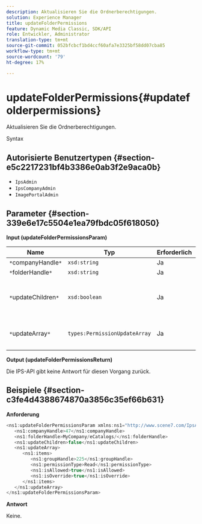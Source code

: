 ```yaml
---
description: Aktualisieren Sie die Ordnerberechtigungen.
solution: Experience Manager
title: updateFolderPermissions
feature: Dynamic Media Classic, SDK/API
role: Entwickler, Administrator
translation-type: tm+mt
source-git-commit: 052bfcbcf1bd4ccf60afa7e3325bf58dd07cba85
workflow-type: tm+mt
source-wordcount: '79'
ht-degree: 17%

---
```



# updateFolderPermissions{#updatefolderpermissions}

Aktualisieren Sie die Ordnerberechtigungen.

Syntax

## Autorisierte Benutzertypen {#section-e5c2217231bf4b3386e0ab3f2e9aca0b}

* `IpsAdmin`
* `IpsCompanyAdmin`
* `ImagePortalAdmin`

## Parameter {#section-339e6e17c5504e1ea79fbdc05f618050}

**Input (updateFolderPermissionsParam)**

| Name | Typ | Erforderlich | Beschreibung |
|---|---|---|---|
| `*`companyHandle`*` | `xsd:string` | Ja | Firma Handle. |
| `*`folderHandle`*` | `xsd:string` | Ja | Ordner-Handle. |
| `*`updateChildren`*` | `xsd:boolean` | Ja | Legt fest, ob untergeordnete Elemente mit für den Ordner der obersten Ebene festgelegten Berechtigungen aktualisiert werden sollen. |
| `*`updateArray`*` | `types:PermissionUpdateArray` | Ja | Das Array der Berechtigungsaktualisierungen, die Sie auf den Ordner anwenden möchten. |

**Output (updateFolderPermissionsReturn)**

Die IPS-API gibt keine Antwort für diesen Vorgang zurück.

## Beispiele {#section-c3fe4d4388674870a3856c35ef66b631}

**Anforderung**

```java
<ns1:updateFolderPermissionsParam xmlns:ns1="http://www.scene7.com/IpsApi/xsd">
   <ns1:companyHandle>47</ns1:companyHandle>
   <ns1:folderHandle>MyCompany/eCatalogs/</ns1:folderHandle>
   <ns1:updateChildren>false</ns1:updateChildren>
   <ns1:updateArray>
      <ns1:items>
         <ns1:groupHandle>225</ns1:groupHandle>
         <ns1:permissionType>Read</ns1:permissionType>
         <ns1:isAllowed>true</ns1:isAllowed>
         <ns1:isOverride>true</ns1:isOverride>
      </ns1:items>
   </ns1:updateArray>
</ns1:updateFolderPermissionsParam>
```

**Antwort**

Keine.

